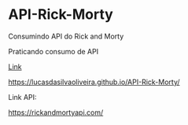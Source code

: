 # API-Rick-Morty
Consumindo API do Rick and Morty

Praticando consumo de API

<a href="https://lucasdasilvaoliveira.github.io/API-Rick-Morty/" target="_blank">Link</a>

https://lucasdasilvaoliveira.github.io/API-Rick-Morty/

Link API: 

https://rickandmortyapi.com/
